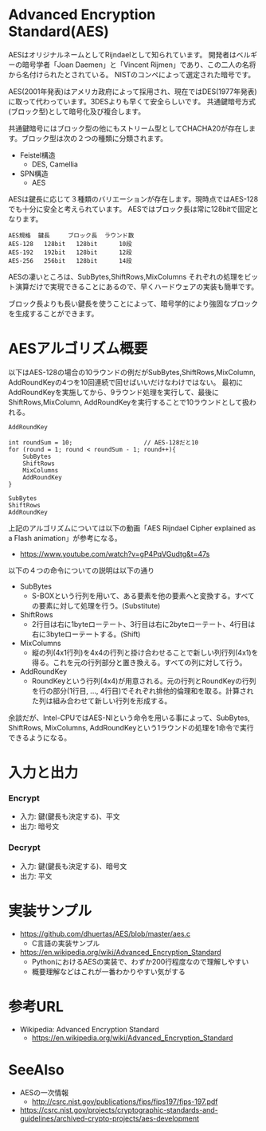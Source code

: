 # Advanced Encryption Standard(AES)
AESはオリジナルネームとしてRijndaelとして知られています。
開発者はベルギーの暗号学者「Joan Daemen」と「Vincent Rijmen」であり、この二人の名将から名付けられたとされている。
NISTのコンペによって選定された暗号です。

AES(2001年発表)はアメリカ政府によって採用され、現在ではDES(1977年発表)に取って代わっています。3DESよりも早くて安全らしいです。
共通鍵暗号方式(ブロック型)として暗号化及び複合します。

共通鍵暗号にはブロック型の他にもストリーム型としてCHACHA20が存在します。ブロック型は次の２つの種類に分類されます。
- Feistel構造
  - DES, Camellia
- SPN構造
  - AES

AESは鍵長に応じて３種類のバリエーションが存在します。現時点ではAES-128でも十分に安全と考えられています。
AESではブロック長は常に128bitで固定となります。
```
AES規格  鍵長     ブロック長  ラウンド数
AES-128   128bit   128bit      10段
AES-192   192bit   128bit      12段
AES-256   256bit   128bit      14段
```

AESの凄いところは、SubBytes,ShiftRows,MixColumns それぞれの処理をビット演算だけで実現できることにあるので、早くハードウェアの実装も簡単です。

ブロック長よりも長い鍵長を使うことによって、暗号学的により強固なブロックを生成することができます。


# AESアルゴリズム概要
以下はAES-128の場合の10ラウンドの例だがSubBytes,ShiftRows,MixColumn, AddRoundKeyの4つを10回連続で回せばいいだけなわけではない。
最初にAddRoundKeyを実施してから、9ラウンド処理を実行して、最後にShiftRows,MixColumn, AddRoundKeyを実行することで10ラウンドとして扱われる。
```
AddRoundKey

int roundSum = 10;                    // AES-128だと10
for (round = 1; round < roundSum - 1; round++){
	SubBytes
	ShiftRows
	MixColumns
	AddRoundKey
}

SubBytes
ShiftRows
AddRoundKey
```

上記のアルゴリズムについては以下の動画「AES Rijndael Cipher explained as a Flash animation」が参考になる。
- https://www.youtube.com/watch?v=gP4PqVGudtg&t=47s

以下の４つの命令についての説明は以下の通り
- SubBytes
  - S-BOXという行列を用いて、ある要素を他の要素へと変換する。すべての要素に対して処理を行う。(Substitute)
- ShiftRows
  - 2行目は右に1byteローテート、3行目は右に2byteローテート、4行目は右に3byteローテートする。(Shift)
- MixColumns
  - 縦の列(4x1行列)を4x4の行列と掛け合わせることで新しい列行列(4x1)を得る。これを元の行列部分と置き換える。すべての列に対して行う。
- AddRoundKey
  - RoundKeyという行列(4x4)が用意される。元の行列とRoundKeyの行列を行の部分(1行目, ..., 4行目)でそれぞれ排他的倫理和を取る。計算された列は組み合わせて新しい行列を形成する。

余談だが、Intel-CPUではAES-NIという命令を用いる事によって、SubBytes, ShiftRows, MixColumns, AddRoundKeyという1ラウンドの処理を1命令で実行できるようになる。

# 入力と出力

### Encrypt
- 入力: 鍵(鍵長も決定する)、平文
- 出力: 暗号文

### Decrypt
- 入力: 鍵(鍵長も決定する)、暗号文
- 出力: 平文


# 実装サンプル
- https://github.com/dhuertas/AES/blob/master/aes.c
  - C言語の実装サンプル
- https://en.wikipedia.org/wiki/Advanced_Encryption_Standard
  - PythonにおけるAESの実装で、わずか200行程度なので理解しやすい
  - 概要理解などはこれが一番わかりやすい気がする

# 参考URL
- Wikipedia: Advanced Encryption Standard
  - https://en.wikipedia.org/wiki/Advanced_Encryption_Standard

# SeeAlso
- AESの一次情報
  - http://csrc.nist.gov/publications/fips/fips197/fips-197.pdf
- https://csrc.nist.gov/projects/cryptographic-standards-and-guidelines/archived-crypto-projects/aes-development

